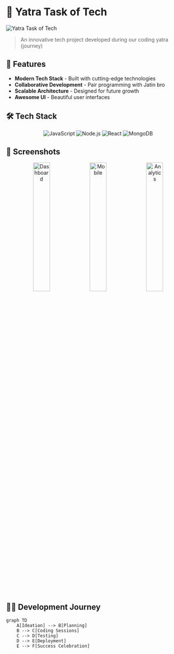 # 🚀 Yatra Task of Tech

![Yatra Task of Tech](https://via.placeholder.com/1200x400/2D3748/FFFFFF?text=Yatra+Task+of+Tech+with+Jatin+Bro)
> An innovative tech project developed during our coding yatra (journey)

## 🌟 Features

- **Modern Tech Stack** - Built with cutting-edge technologies
- **Collaborative Development** - Pair programming with Jatin bro
- **Scalable Architecture** - Designed for future growth
- **Awesome UI** - Beautiful user interfaces

## 🛠 Tech Stack

<p align="center">
  <img src="https://img.shields.io/badge/JavaScript-323330?style=for-the-badge&logo=javascript&logoColor=F7DF1E" alt="JavaScript">
  <img src="https://img.shields.io/badge/Node.js-339933?style=for-the-badge&logo=nodedotjs&logoColor=white" alt="Node.js">
  <img src="https://img.shields.io/badge/React-20232A?style=for-the-badge&logo=react&logoColor=61DAFB" alt="React">
  <img src="https://img.shields.io/badge/MongoDB-4EA94B?style=for-the-badge&logo=mongodb&logoColor=white" alt="MongoDB">
</p>

## 📸 Screenshots

<div align="center">
  <img src="https://via.placeholder.com/400x250/2D3748/FFFFFF?text=Main+Dashboard" width="30%" alt="Dashboard">
  <img src="https://via.placeholder.com/400x250/2D3748/FFFFFF?text=Mobile+View" width="30%" alt="Mobile">
  <img src="https://via.placeholder.com/400x250/2D3748/FFFFFF?text=Analytics" width="30%" alt="Analytics">
</div>

## 🧑‍💻 Development Journey

```mermaid
graph TD
    A[Ideation] --> B[Planning]
    B --> C[Coding Sessions]
    C --> D[Testing]
    D --> E[Deployment]
    E --> F[Success Celebration]